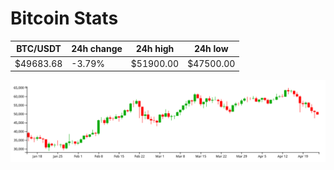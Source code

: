 # Bitcoin Stats

BTC/USDT|24h change|24h high|24h low|
|---|---|---|---|
|$49683.68|-3.79%|$51900.00|$47500.00|

<img src="./chart.svg">
